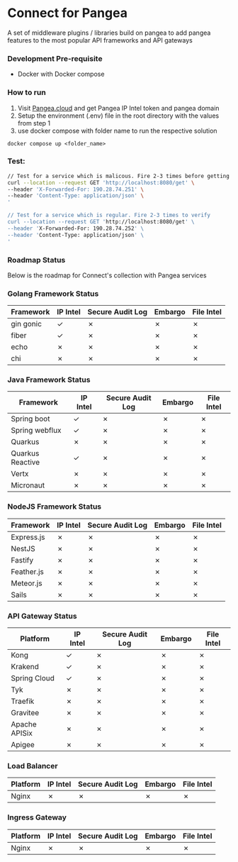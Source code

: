 # Connect for Pangea
A set of middleware plugins / libraries build on pangea to add pangea features to the most popular API frameworks and API gateways

### Development Pre-requisite
- Docker with Docker compose

### How to run
1. Visit [Pangea.cloud](https://pangea.cloud) and get Pangea IP Intel token and pangea domain
2. Setup the environment (.env) file in the root directory with the values from step 1
3. use docker compose with folder name to run the respective solution

```
docker compose up <folder_name>
```

### Test:

```sh
// Test for a service which is malicous. Fire 2-3 times before getting forbidden 
curl --location --request GET 'http://localhost:8080/get' \
--header 'X-Forwarded-For: 190.28.74.251' \
--header 'Content-Type: application/json' \
'

// Test for a service which is regular. Fire 2-3 times to verify
curl --location --request GET 'http://localhost:8080/get' \
--header 'X-Forwarded-For: 190.28.74.252' \
--header 'Content-Type: application/json' \
'

```


### Roadmap Status
Below is the roadmap for Connect's collection with Pangea services

### Golang Framework Status
|  Framework | IP Intel  | Secure Audit Log | Embargo | File Intel |
|---|---|---|---|---|
|  gin gonic | &check;  | &cross;  | &cross;  | &cross;  |
|  fiber    | &check;  | &cross;  | &cross;  | &cross;  |
|  echo | &cross;  | &cross;  | &cross;  | &cross;  |
|  chi | &cross;  | &cross;  | &cross;  | &cross;  |

### Java Framework Status
|  Framework | IP Intel  | Secure Audit Log | Embargo | File Intel |
|---|---|---|---|---|
|  Spring boot | &check;  | &cross;  | &cross;  | &cross;  |
|  Spring webflux    | &check;  | &cross;  | &cross;  | &cross;  |
|  Quarkus | &cross;  | &cross;  | &cross;  | &cross;  |
|  Quarkus Reactive | &check;  | &cross;  | &cross;  | &cross;  |
|  Vertx | &cross;  | &cross;  | &cross;  | &cross;  |
|  Micronaut | &cross;  | &cross;  | &cross;  | &cross;  |


### NodeJS Framework Status
|  Framework | IP Intel  | Secure Audit Log | Embargo | File Intel |
|---|---|---|---|---|
|  Express.js | &cross;  | &cross;  | &cross;  | &cross;  |
|  NestJS    | &cross;  | &cross;  | &cross;  | &cross;  |
|  Fastify | &cross;  | &cross;  | &cross;  | &cross;  |
|  Feather.js | &cross;  | &cross;  | &cross;  | &cross;  |
|  Meteor.js | &cross;  | &cross;  | &cross;  | &cross;  |
|  Sails | &cross;  | &cross;  | &cross;  | &cross;  |


### API Gateway Status
|  Platform | IP Intel  | Secure Audit Log | Embargo | File Intel |
|---|---|---|---|---|
|  Kong | &check;  | &cross;  | &cross;  | &cross;  |
|  Krakend    | &check;  | &cross;  | &cross;  | &cross;  |
|  Spring Cloud | &check;  | &cross;  | &cross;  | &cross;  |
|  Tyk | &cross;  | &cross;  | &cross;  | &cross;  |
|  Traefik | &cross;  | &cross;  | &cross;  | &cross;  |
|  Gravitee | &cross;  | &cross;  | &cross;  | &cross;  |
|  Apache APISix | &cross;  | &cross;  | &cross;  | &cross;  |
|  Apigee | &cross;  | &cross;  | &cross;  | &cross;  |


### Load Balancer
|  Platform | IP Intel  | Secure Audit Log | Embargo | File Intel |
|---|---|---|---|---|
|  Nginx | &cross;  | &cross;  | &cross;  | &cross;  |

### Ingress Gateway
|  Platform | IP Intel  | Secure Audit Log | Embargo | File Intel |
|---|---|---|---|---|
|  Nginx | &cross;  | &cross;  | &cross;  | &cross;  |
